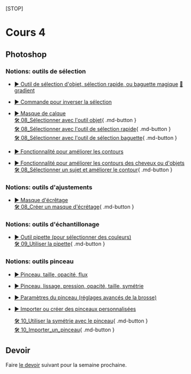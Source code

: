 [STOP]

# Cours 4

## Photoshop

### Notions: outils de sélection

* [▶️ Outil de sélection d'objet, sélection rapide, ou baguette magique](https://cmontmorency365-my.sharepoint.com/:v:/g/personal/flpilote_cmontmorency_qc_ca/ERykK6yyvu1Mo-UT8CVtgg0BUTW4K7PYD929XCOrHTaQbA?nav=eyJyZWZlcnJhbEluZm8iOnsicmVmZXJyYWxBcHAiOiJPbmVEcml2ZUZvckJ1c2luZXNzIiwicmVmZXJyYWxBcHBQbGF0Zm9ybSI6IldlYiIsInJlZmVycmFsTW9kZSI6InZpZXciLCJyZWZlcnJhbFZpZXciOiJNeUZpbGVzTGlua0NvcHkifX0&e=XDNnCI) [📁 gradient](./assets/image/08_gradient.tif)<br>
* [▶️ Commande pour inverser la sélection](https://cmontmorency365-my.sharepoint.com/:v:/g/personal/flpilote_cmontmorency_qc_ca/EXaZjlULzVdInWfOPqSdr4EB5FIfSPvj0pfdh3AZvG0pPw?nav=eyJyZWZlcnJhbEluZm8iOnsicmVmZXJyYWxBcHAiOiJPbmVEcml2ZUZvckJ1c2luZXNzIiwicmVmZXJyYWxBcHBQbGF0Zm9ybSI6IldlYiIsInJlZmVycmFsTW9kZSI6InZpZXciLCJyZWZlcnJhbFZpZXciOiJNeUZpbGVzTGlua0NvcHkifX0&e=8VoABH) <br>
* [▶️ Masque de calque](https://cmontmorency365-my.sharepoint.com/:v:/g/personal/flpilote_cmontmorency_qc_ca/Eeb-ZmD_E4BKmbmU8lwqJAwBIxdy1OwMdEZlxGG_qWk4rg?nav=eyJyZWZlcnJhbEluZm8iOnsicmVmZXJyYWxBcHAiOiJPbmVEcml2ZUZvckJ1c2luZXNzIiwicmVmZXJyYWxBcHBQbGF0Zm9ybSI6IldlYiIsInJlZmVycmFsTW9kZSI6InZpZXciLCJyZWZlcnJhbFZpZXciOiJNeUZpbGVzTGlua0NvcHkifX0&e=bdhrgS)  <br>
  [🛠️ 08_Sélectionner avec l'outil objet](./exercices_photoshop/08_selection_objet.md){ .md-button }  <br>
  [🛠️ 08_Sélectionner avec l'outil de sélection rapide](./exercices_photoshop/08_selection_rapide.md){ .md-button }  <br>
  [🛠️ 08_Sélectionner avec l'outil de sélection baguette](./exercices_photoshop/08_selection_baguette.md){ .md-button }  <br>

* [▶️ Fonctionnalité pour améliorer les contours](https://cmontmorency365-my.sharepoint.com/:v:/g/personal/flpilote_cmontmorency_qc_ca/EcTPTAucQzVJiqSlfidXeI4B0ykDSHYiE1bFgZZtL2cTXA?nav=eyJyZWZlcnJhbEluZm8iOnsicmVmZXJyYWxBcHAiOiJPbmVEcml2ZUZvckJ1c2luZXNzIiwicmVmZXJyYWxBcHBQbGF0Zm9ybSI6IldlYiIsInJlZmVycmFsTW9kZSI6InZpZXciLCJyZWZlcnJhbFZpZXciOiJNeUZpbGVzTGlua0NvcHkifX0&e=apJVtq)  <br>
* [▶️ Fonctionnalité pour améliorer les contours des cheveux ou d'objets](https://cmontmorency365-my.sharepoint.com/:v:/g/personal/flpilote_cmontmorency_qc_ca/EXRRqrVopYhPlZTDKnrufKIBITEMur7d0MSw73orq-DKnQ?nav=eyJyZWZlcnJhbEluZm8iOnsicmVmZXJyYWxBcHAiOiJPbmVEcml2ZUZvckJ1c2luZXNzIiwicmVmZXJyYWxBcHBQbGF0Zm9ybSI6IldlYiIsInJlZmVycmFsTW9kZSI6InZpZXciLCJyZWZlcnJhbFZpZXciOiJNeUZpbGVzTGlua0NvcHkifX0&e=DCsthN)  <br>
  [🛠️ 08_Sélectionner un sujet et améliorer le contour](./exercices_photoshop/08_Sélectionner_sujet_et_améliorer_le_contour.md){ .md-button }  <br>

### Notions: outils d'ajustements

* [▶️ Masque d'écrêtage](https://cmontmorency365-my.sharepoint.com/:v:/g/personal/flpilote_cmontmorency_qc_ca/EdXyaO31Gt5LmwGv2pYw8BcBsBqHgLyBFupN7IFpgkAAIQ?nav=eyJyZWZlcnJhbEluZm8iOnsicmVmZXJyYWxBcHAiOiJPbmVEcml2ZUZvckJ1c2luZXNzIiwicmVmZXJyYWxBcHBQbGF0Zm9ybSI6IldlYiIsInJlZmVycmFsTW9kZSI6InZpZXciLCJyZWZlcnJhbFZpZXciOiJNeUZpbGVzTGlua0NvcHkifX0&e=Tfl3b8)  <br>
[🛠️ 08_Créer un masque d'écrétage](./exercices_photoshop/08_Créer_un_masque_d'écrétage.md){ .md-button }  <br>

### Notions: outils d'échantillonage

* [▶️ Outil pipette (pour sélectionner des couleurs)](https://cmontmorency365-my.sharepoint.com/:v:/g/personal/flpilote_cmontmorency_qc_ca/EYCAP3HOYBxLsVkq3V8REnMB1TjJ1_VtXO-02OcHzTnszw?nav=eyJyZWZlcnJhbEluZm8iOnsicmVmZXJyYWxBcHAiOiJPbmVEcml2ZUZvckJ1c2luZXNzIiwicmVmZXJyYWxBcHBQbGF0Zm9ybSI6IldlYiIsInJlZmVycmFsTW9kZSI6InZpZXciLCJyZWZlcnJhbFZpZXciOiJNeUZpbGVzTGlua0NvcHkifX0&e=L6fO8u) <br>
  [🛠️ 09_Utiliser la pipette](./exercices_photoshop/09_Utiliser_la_pipette.md){ .md-button }  <br>

### Notions: outils pinceau

* [▶️ Pinceau, taille, opacité, flux](https://cmontmorency365-my.sharepoint.com/:v:/g/personal/flpilote_cmontmorency_qc_ca/ERnWppm8npJBp6hFzH9ArtgBZEM5W10HPqtJH8zOG8y0lw?nav=eyJyZWZlcnJhbEluZm8iOnsicmVmZXJyYWxBcHAiOiJPbmVEcml2ZUZvckJ1c2luZXNzIiwicmVmZXJyYWxBcHBQbGF0Zm9ybSI6IldlYiIsInJlZmVycmFsTW9kZSI6InZpZXciLCJyZWZlcnJhbFZpZXciOiJNeUZpbGVzTGlua0NvcHkifX0&e=dxlGOM)   <br>
* [▶️ Pinceau, lissage, pression, opacité, taille, symétrie](https://cmontmorency365-my.sharepoint.com/:v:/g/personal/flpilote_cmontmorency_qc_ca/EZiKTTn-Z9dHvvI5T-1GIMgBm_pILoS2DkEk1yslklws9w?nav=eyJyZWZlcnJhbEluZm8iOnsicmVmZXJyYWxBcHAiOiJPbmVEcml2ZUZvckJ1c2luZXNzIiwicmVmZXJyYWxBcHBQbGF0Zm9ybSI6IldlYiIsInJlZmVycmFsTW9kZSI6InZpZXciLCJyZWZlcnJhbFZpZXciOiJNeUZpbGVzTGlua0NvcHkifX0&e=xyZhk4)   <br>
* [▶️ Paramètres du pinceau (réglages avancés de la brosse)](https://cmontmorency365-my.sharepoint.com/:v:/g/personal/flpilote_cmontmorency_qc_ca/EUgt8SN-vbFMhM-2GabSd1UBMSJ5v3F07eO3dUluXIKAEg?nav=eyJyZWZlcnJhbEluZm8iOnsicmVmZXJyYWxBcHAiOiJPbmVEcml2ZUZvckJ1c2luZXNzIiwicmVmZXJyYWxBcHBQbGF0Zm9ybSI6IldlYiIsInJlZmVycmFsTW9kZSI6InZpZXciLCJyZWZlcnJhbFZpZXciOiJNeUZpbGVzTGlua0NvcHkifX0&e=2C8Zs7)   <br>
* [▶️ Importer ou créer des pinceaux personnalisées](https://cmontmorency365-my.sharepoint.com/:v:/g/personal/flpilote_cmontmorency_qc_ca/EUgt8SN-vbFMhM-2GabSd1UBMSJ5v3F07eO3dUluXIKAEg?nav=eyJyZWZlcnJhbEluZm8iOnsicmVmZXJyYWxBcHAiOiJPbmVEcml2ZUZvckJ1c2luZXNzIiwicmVmZXJyYWxBcHBQbGF0Zm9ybSI6IldlYiIsInJlZmVycmFsTW9kZSI6InZpZXciLCJyZWZlcnJhbFZpZXciOiJNeUZpbGVzTGlua0NvcHkifX0&e=2C8Zs7)   <br>

  [🛠️ 10_Utiliser la symétrie avec le pinceau](./exercices_photoshop/10_Utiliser_la_symétrie_avec_le_pinceau.md){ .md-button }  <br>
  [🛠️ 10_Importer_un_pinceau](./exercices_photoshop/10_Importer_un_pinceau.md){ .md-button }  <br>

## Devoir

Faire [le devoir](https://cmontmorency365-my.sharepoint.com/:f:/g/personal/flpilote_cmontmorency_qc_ca/EpBd30QhFTRKrWmB-e0B5mcBPh_rgm1QTi5Zi0Hu83qAnw?e=mx4hx5) suivant pour la semaine prochaine.
